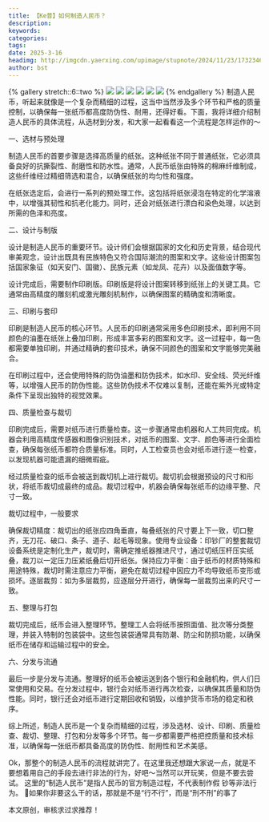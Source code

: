 ```yaml
---
title: 【Ke普】如何制造人民币？
description: 
keywords: 
categories: 
tags: 
date: 2025-3-16
headimg: http://imgcdn.yaerxing.com/upimage/stupnote/2024/11/23/1732346195_12009103_1028.jpg
author: bst
---
```


{% gallery stretch::6::two %}
![](https://imgcdn.yaerxing.com/upimage/stupnote/2024/11/23/1732346195_12009103_1028.jpg)
![](https://imgcdn.yaerxing.com/upimage/stupnote/2024/11/23/1732346197_12009103_9452.jpg)
![](https://imgcdn.yaerxing.com/upimage/stupnote/2024/11/23/1732346200_12009103_3904.jpg)
![](https://imgcdn.yaerxing.com/upimage/stupnote/2024/11/23/1732346202_12009103_9527.jpg)
![](https://imgcdn.yaerxing.com/upimage/stupnote/2024/11/23/1732346205_12009103_4980.jpg)
![](https://imgcdn.yaerxing.com/upimage/stupnote/2024/11/23/1732346207_12009103_2531.jpg)
{% endgallery %}
制造人民币，听起来就像是一个复杂而精细的过程，这当中当然涉及多个环节和严格的质量控制，以确保每一张纸币都高度防伪性、耐用，还得好看。下面，我将详细介绍制造人民币的具体流程，从选材到分发，和大家一起看看这一个流程是怎样运作的～

一、选材与预处理

制造人民币的首要步骤是选择高质量的纸张。这种纸张不同于普通纸张，它必须具备良好的抗撕裂性、耐磨性和防水性。通常，人民币纸张由特殊的棉麻纤维制成，这些纤维经过精细筛选和混合，以确保纸张的均匀性和强度。

在纸张选定后，会进行一系列的预处理工作。这包括将纸张浸泡在特定的化学溶液中，以增强其韧性和抗老化能力。同时，还会对纸张进行漂白和染色处理，以达到所需的色泽和亮度。

二、设计与制版

设计是制造人民币的重要环节。设计师们会根据国家的文化和历史背景，结合现代审美观念，设计出既具有民族特色又符合国际潮流的图案和文字。这些设计图案包括国家象征（如天安门、国徽）、民族元素（如龙凤、花卉）以及面值数字等。

设计完成后，需要制作印刷版。印刷版是将设计图案转移到纸张上的关键工具。它通常由高精度的雕刻机或激光雕刻机制作，以确保图案的精确度和清晰度。

三、印刷与套印

印刷是制造人民币的核心环节。人民币的印刷通常采用多色印刷技术，即利用不同颜色的油墨在纸张上叠加印刷，形成丰富多彩的图案和文字。这一过程中，每一色都需要单独印刷，并通过精确的套印技术，确保不同颜色的图案和文字能够完美融合。

在印刷过程中，还会使用特殊的防伪油墨和防伪技术，如水印、安全线、荧光纤维等，以增强人民币的防伪性能。这些防伪技术不仅难以复制，还能在紫外光或特定条件下呈现出独特的视觉效果。

四、质量检查与裁切

印刷完成后，需要对纸币进行质量检查。这一步骤通常由机器和人工共同完成。机器会利用高精度传感器和图像识别技术，对纸币的图案、文字、颜色等进行全面检查，确保每张纸币都符合质量标准。同时，人工检查员也会对纸币进行逐一检查，以发现机器可能遗漏的细微瑕疵。

经过质量检查的纸币会被送到裁切机上进行裁切。裁切机会根据预设的尺寸和形状，将纸币裁切成最终的成品。裁切过程中，机器会确保每张纸币的边缘平整、尺寸一致。

裁切过程中，一般要求

确保裁切精度：裁切出的纸张应四角垂直，每叠纸张的尺寸要上下一致，切口整齐，无刀花、破口、条子、道子、起毛等现象。使用专业设备：印钞厂的整套裁切设备系统是定制化生产，裁切时，需确定推纸器推进尺寸，通过切纸压杆压实纸叠，裁刀以一定压力压紧纸叠后切开纸张。保持应力平衡：由于纸币的材质特殊和用途特殊，裁切时需注意应力平衡，避免在裁切过程中因应力不均导致纸币变形或损坏。逐层裁剪：如为多层裁剪，应逐层分开进行，确保每一层裁剪出来的尺寸一致。

五、整理与打包

裁切完成后，纸币会进入整理环节。整理工人会将纸币按照面值、批次等分类整理，并装入特制的包装袋中。这些包装袋通常具有防潮、防尘和防损功能，以确保纸币在储存和运输过程中的安全。

六、分发与流通

最后一步是分发与流通。整理好的纸币会被运送到各个银行和金融机构，供人们日常使用和交易。在分发过程中，银行会对纸币进行再次检查，以确保其质量和防伪性能。同时，银行还会对纸币进行定期回收和销毁，以维护货币市场的稳定和秩序。

综上所述，制造人民币是一个复杂而精细的过程，涉及选材、设计、印刷、质量检查、裁切、整理、打包和分发等多个环节。每一步都需要严格把控质量和技术标准，以确保每一张纸币都具备高度的防伪性、耐用性和艺术美感。

Ok，那整个的制造人民币的流程就讲完了。在这里我还想跟大家说一点，就是不要想着用自己的手段去进行非法的行为，好吧～当然可以开玩笑，但是不要去尝试。
这里的“制造人民币”是指人民币的官方制造过程，不代表制作假 钞等非法行为。
👀如果你非要这么干的话，那就是不是“行不行”，而是“刑不刑”的事了

本文原创，审核求过求推荐！
